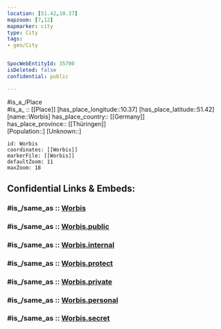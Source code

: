```yaml
---
location: [51.42,10.37] 
mapzoom: [7,12] 
mapmarker: city 
type: City
tags:
- geo/City


SpocWebEntityId: 35700
isDeleted: false
confidential: public

---
```

#is_a_/Place  
#is_a_ :: [[Place]] 
[has_place_longitude::10.37] 
[has_place_latitude::51.42] 
[name::Worbis] 
has_place_country:: [[Germany]]  
has_place_province:: [[Thüringen]]  
[Population::] 
[Unknown::] 


```leaflet
id: Worbis
coordinates: [[Worbis]] 
markerFile: [[Worbis]] 
defaultZoom: 11 
maxZoom: 18
```


## Confidential Links & Embeds: 

### #is_/same_as :: [Worbis](/_Standards/Earth/Continent/Europe/Europe~Central/Germany/Germany~East/Thüringen/counties~TH/Eichsfeld/cities~Eichsfeld/Leinefelde-Worbis/City/Worbis.md) 

### #is_/same_as :: [Worbis.public](/_public/Earth/Continent/Europe/Europe~Central/Germany/Germany~East/Thüringen/counties~TH/Eichsfeld/cities~Eichsfeld/Leinefelde-Worbis/City/Worbis.public.md) 

### #is_/same_as :: [Worbis.internal](/_internal/Earth/Continent/Europe/Europe~Central/Germany/Germany~East/Thüringen/counties~TH/Eichsfeld/cities~Eichsfeld/Leinefelde-Worbis/City/Worbis.internal.md) 

### #is_/same_as :: [Worbis.protect](/_protect/Earth/Continent/Europe/Europe~Central/Germany/Germany~East/Thüringen/counties~TH/Eichsfeld/cities~Eichsfeld/Leinefelde-Worbis/City/Worbis.protect.md) 

### #is_/same_as :: [Worbis.private](/_private/Earth/Continent/Europe/Europe~Central/Germany/Germany~East/Thüringen/counties~TH/Eichsfeld/cities~Eichsfeld/Leinefelde-Worbis/City/Worbis.private.md) 

### #is_/same_as :: [Worbis.personal](/_personal/Earth/Continent/Europe/Europe~Central/Germany/Germany~East/Thüringen/counties~TH/Eichsfeld/cities~Eichsfeld/Leinefelde-Worbis/City/Worbis.personal.md) 

### #is_/same_as :: [Worbis.secret](/_secret/Earth/Continent/Europe/Europe~Central/Germany/Germany~East/Thüringen/counties~TH/Eichsfeld/cities~Eichsfeld/Leinefelde-Worbis/City/Worbis.secret.md)

